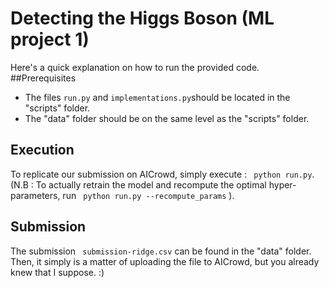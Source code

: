 # Detecting the Higgs Boson (ML project 1)
Here's a quick explanation on how to run the provided code.
##Prerequisites
- The files ```run.py``` and ```implementations.py```should be located in the "scripts" folder.
- The "data" folder should be on the same level as the "scripts" folder.

## Execution
To replicate our submission on AICrowd, simply execute : ``` python run.py```.
(N.B : To actually retrain the model and recompute the optimal hyper-parameters, run ``` python run.py --recompute_params``` ).

## Submission
The submission ``` submission-ridge.csv``` can be found in the "data" folder.
Then, it simply is a matter of uploading the file to AICrowd, but you already knew that I suppose. :)
